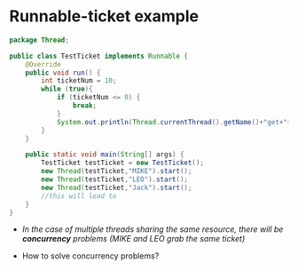 # Runnable-ticket example

```java
package Thread;

public class TestTicket implements Runnable {
    @Override
    public void run() {
        int ticketNum = 10;
        while (true){
            if (ticketNum <= 0) {
                break;
            }
            System.out.println(Thread.currentThread().getName()+"get+"+ticketNum--+"ticket");
        }
    }

    public static void main(String[] args) {
        TestTicket testTicket = new TestTicket();
        new Thread(testTicket,"MIKE").start();
        new Thread(testTicket,"LEO").start();
        new Thread(testTicket,"Jack").start();
        //this will lead to 
    }
}

```

- *In the case of multiple threads sharing the same resource, there will be **concurrency** problems (MIKE and LEO grab the same ticket)*

- How to solve concurrency problems?

  

